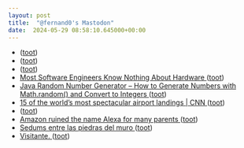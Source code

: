 ```yaml
---
layout: post
title:  "@fernand0's Mastodon"
date:  2024-05-29 08:58:10.645000+00:00
---
```

*  [ ](https://mastodon.social/users/fernand0/statuses/112523548468411861/activity) ([toot](https://mastodon.social/users/fernand0/statuses/112523548468411861/activity))
*  [ ](https://mastodon.social/users/fernand0/statuses/112523548364704409/activity) ([toot](https://mastodon.social/users/fernand0/statuses/112523548364704409/activity))
*  [ ](https://fe.disroot.org/users/boina) ([toot](https://mastodon.social/@fernand0/112523548029657117))
*  [Most Software Engineers Know Nothing About Hardware ](https://analyticsindiamag.com/most-software-engineers-know-nothing-about-hardware) ([toot](https://mastodon.social/@fernand0/112523512304921618))
*  [Java Random Number Generator – How to Generate Numbers with Math.random() and Convert to Integers ](https://www.freecodecamp.org/news/java-random-number-generator-how-to-generate-with-math-random-and-convert-to-integer) ([toot](https://mastodon.social/@fernand0/112523271819291879))
*  [15 of the world’s most spectacular airport landings \| CNN  ](https://edition.cnn.com/travel/worlds-most-spectacular-airport-landings) ([toot](https://mastodon.social/@fernand0/112521789548250879))
*  [ ](https://fe.disroot.org/users/boina) ([toot](https://mastodon.social/@fernand0/112520525360905467))
*  [Amazon ruined the name Alexa for many parents ](https://sherwood.news/world/amazon-ruined-the-name-alexa-for-many-us-parents) ([toot](https://mastodon.social/@fernand0/112519948299893987))
*  [Sedums entre las piedras del muro ](https://www.flickr.com/photos/fernand0/53715746960) ([toot](https://mastodon.social/@fernand0/112519930869734903))
*  [Visitante. ](https://avecesunafoto.wordpress.com/2024/05/28/visitante) ([toot](https://mastodon.social/@fernand0/112519852970748645))

